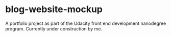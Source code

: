 # blog-website-mockup
A portfolio project as part of the Udacity front end development nanodegree program. Currently under construction by me.
